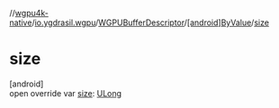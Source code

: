 //[wgpu4k-native](../../../../index.md)/[io.ygdrasil.wgpu](../../index.md)/[WGPUBufferDescriptor](../index.md)/[[android]ByValue](index.md)/[size](size.md)

# size

[android]\
open override var [size](size.md): [ULong](https://kotlinlang.org/api/core/kotlin-stdlib/kotlin/-u-long/index.html)